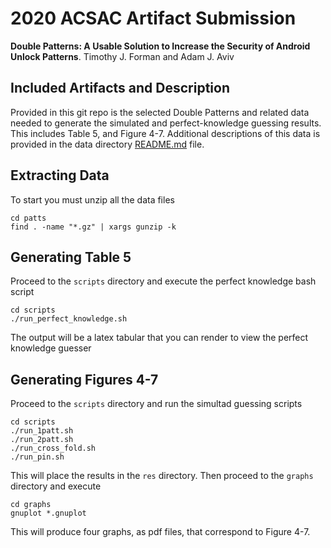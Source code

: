 # 2020 ACSAC Artifact Submission

**Double Patterns: A Usable Solution to Increase the Security of Android Unlock Patterns**. Timothy J. Forman and Adam J. Aviv

## Included Artifacts and Description

Provided in this git repo is the selected Double Patterns and related data needed to generate the simulated and perfect-knowledge guessing results. This includes Table 5, and Figure 4-7. Additional descriptions of this data is provided in the data directory [README.md](patts/README.md) file. 

## Extracting Data

To start you must unzip all the data files

```
cd patts
find . -name "*.gz" | xargs gunzip -k
```

## Generating Table 5

Proceed to the `scripts` directory and execute the perfect knowledge bash script

```
cd scripts
./run_perfect_knowledge.sh
```

The output will be a latex tabular that you can render to view the perfect knowledge guesser

## Generating Figures 4-7

Proceed to the `scripts` directory and run the simultad guessing scripts

```
cd scripts
./run_1patt.sh
./run_2patt.sh
./run_cross_fold.sh
./run_pin.sh
```

This will place the results in the `res` directory.  Then proceed to the `graphs` directory and execute

```
cd graphs
gnuplot *.gnuplot
```

This will produce four graphs, as pdf files, that correspond to Figure 4-7.

